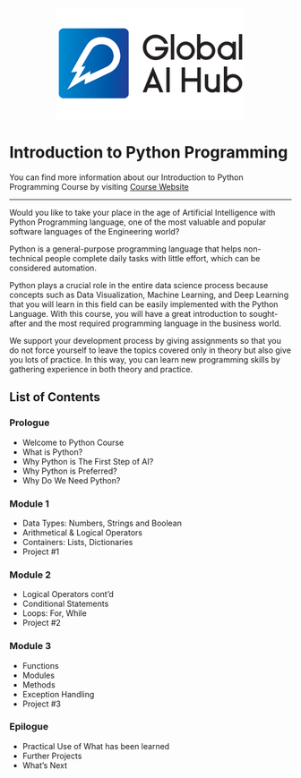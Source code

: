 <div align="center">
    <img src="images/logo.png" height=200px>
</div>

# Introduction to Python Programming

You can find more information about our Introduction to Python Programming Course by visiting [Course Website](https://globalaihub.com/courses/introduction-to-python-turkish/)

---

Would you like to take your place in the age of Artificial Intelligence with Python Programming language, one of the most valuable and popular software languages of the Engineering world? 

Python is a general-purpose programming language that helps non-technical people complete daily tasks with little effort, which can be considered automation. 

Python plays a crucial role in the entire data science process because concepts such as Data Visualization, Machine Learning, and Deep Learning that you will learn in this field can be easily implemented with the Python Language. With this course, you will have a great introduction to sought-after and the most required programming language in the business world.

We support your development process by giving assignments so that you do not force yourself to leave the topics covered only in theory but also give you lots of practice. In this way, you can learn new programming skills by gathering experience in both theory and practice.

## List of Contents

### Prologue
- Welcome to Python Course
- What is Python?
- Why Python is The First Step of AI?
- Why Python is Preferred?
- Why Do We Need Python?

### Module 1
- Data Types: Numbers, Strings and Boolean
- Arithmetical & Logical Operators
- Containers: Lists, Dictionaries
- Project #1

### Module 2
- Logical Operators cont’d
- Conditional Statements
- Loops: For, While
- Project #2

### Module  3
- Functions
- Modules
- Methods
- Exception Handling
- Project #3

### Epilogue
- Practical Use of What has been learned
- Further Projects
- What’s Next




